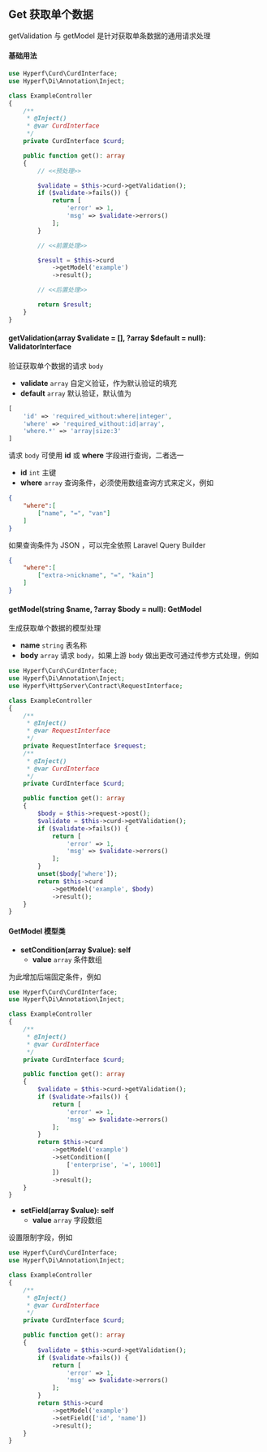 ## Get 获取单个数据

getValidation 与 getModel 是针对获取单条数据的通用请求处理

#### 基础用法

```php
use Hyperf\Curd\CurdInterface;
use Hyperf\Di\Annotation\Inject;

class ExampleController
{
    /**
     * @Inject()
     * @var CurdInterface
     */
    private CurdInterface $curd;

    public function get(): array
    {
        // <<预处理>>

        $validate = $this->curd->getValidation();
        if ($validate->fails()) {
            return [
                'error' => 1,
                'msg' => $validate->errors()
            ];
        }

        // <<前置处理>>

        $result = $this->curd
            ->getModel('example')
            ->result();

        // <<后置处理>>

        return $result;
    }
}
```

#### getValidation(array $validate = [], ?array $default = null): ValidatorInterface

验证获取单个数据的请求 `body`

- **validate** `array` 自定义验证，作为默认验证的填充
- **default** `array` 默认验证，默认值为

```php
[
    'id' => 'required_without:where|integer',
    'where' => 'required_without:id|array',
    'where.*' => 'array|size:3'
]
```

请求 `body` 可使用 **id** 或 **where** 字段进行查询，二者选一

- **id** `int` 主键
- **where** `array` 查询条件，必须使用数组查询方式来定义，例如

```json
{
    "where":[
        ["name", "=", "van"]
    ]
}
```

如果查询条件为 JSON ，可以完全依照 Laravel Query Builder

```json
{
    "where":[
        ["extra->nickname", "=", "kain"]
    ]
}
```

#### getModel(string $name, ?array $body = null): GetModel

生成获取单个数据的模型处理

- **name** `string` 表名称
- **body** `array` 请求 `body`，如果上游 `body` 做出更改可通过传参方式处理，例如

```php
use Hyperf\Curd\CurdInterface;
use Hyperf\Di\Annotation\Inject;
use Hyperf\HttpServer\Contract\RequestInterface;

class ExampleController
{
    /**
     * @Inject()
     * @var RequestInterface
     */
    private RequestInterface $request;
    /**
     * @Inject()
     * @var CurdInterface
     */
    private CurdInterface $curd;

    public function get(): array
    {
        $body = $this->request->post();
        $validate = $this->curd->getValidation();
        if ($validate->fails()) {
            return [
                'error' => 1,
                'msg' => $validate->errors()
            ];
        }
        unset($body['where']);
        return $this->curd
            ->getModel('example', $body)
            ->result();
    }
}
```

#### GetModel 模型类

- **setCondition(array $value): self**
  - **value** `array` 条件数组
  
为此增加后端固定条件，例如

```php
use Hyperf\Curd\CurdInterface;
use Hyperf\Di\Annotation\Inject;

class ExampleController
{
    /**
     * @Inject()
     * @var CurdInterface
     */
    private CurdInterface $curd;

    public function get(): array
    {
        $validate = $this->curd->getValidation();
        if ($validate->fails()) {
            return [
                'error' => 1,
                'msg' => $validate->errors()
            ];
        }
        return $this->curd
            ->getModel('example')
            ->setCondition([
                ['enterprise', '=', 10001]
            ])
            ->result();
    }
}
```

- **setField(array $value): self**
  - **value** `array` 字段数组

设置限制字段，例如

```php
use Hyperf\Curd\CurdInterface;
use Hyperf\Di\Annotation\Inject;

class ExampleController
{
    /**
     * @Inject()
     * @var CurdInterface
     */
    private CurdInterface $curd;

    public function get(): array
    {
        $validate = $this->curd->getValidation();
        if ($validate->fails()) {
            return [
                'error' => 1,
                'msg' => $validate->errors()
            ];
        }
        return $this->curd
            ->getModel('example')
            ->setField(['id', 'name'])
            ->result();
    }
}
```